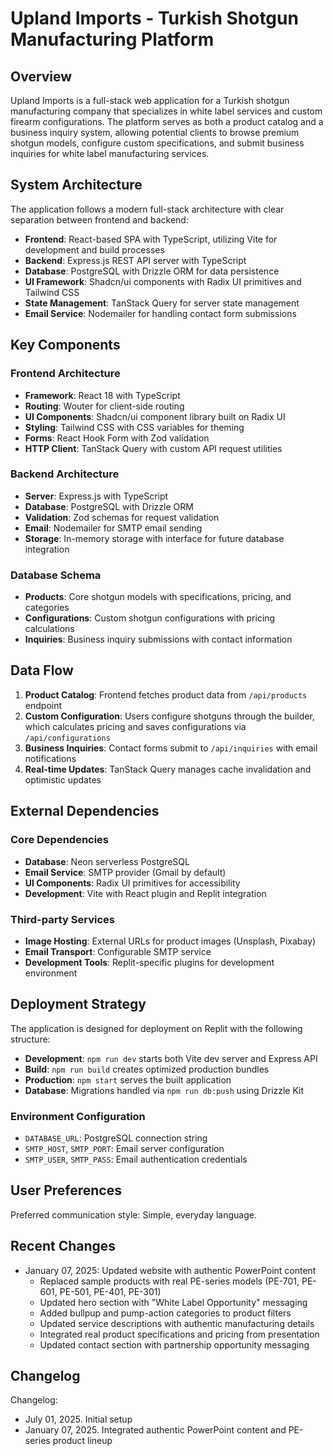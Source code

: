 # Upland Imports - Turkish Shotgun Manufacturing Platform

## Overview

Upland Imports is a full-stack web application for a Turkish shotgun manufacturing company that specializes in white label services and custom firearm configurations. The platform serves as both a product catalog and a business inquiry system, allowing potential clients to browse premium shotgun models, configure custom specifications, and submit business inquiries for white label manufacturing services.

## System Architecture

The application follows a modern full-stack architecture with clear separation between frontend and backend:

- **Frontend**: React-based SPA with TypeScript, utilizing Vite for development and build processes
- **Backend**: Express.js REST API server with TypeScript
- **Database**: PostgreSQL with Drizzle ORM for data persistence
- **UI Framework**: Shadcn/ui components with Radix UI primitives and Tailwind CSS
- **State Management**: TanStack Query for server state management
- **Email Service**: Nodemailer for handling contact form submissions

## Key Components

### Frontend Architecture
- **Framework**: React 18 with TypeScript
- **Routing**: Wouter for client-side routing
- **UI Components**: Shadcn/ui component library built on Radix UI
- **Styling**: Tailwind CSS with CSS variables for theming
- **Forms**: React Hook Form with Zod validation
- **HTTP Client**: TanStack Query with custom API request utilities

### Backend Architecture
- **Server**: Express.js with TypeScript
- **Database**: PostgreSQL with Drizzle ORM
- **Validation**: Zod schemas for request validation
- **Email**: Nodemailer for SMTP email sending
- **Storage**: In-memory storage with interface for future database integration

### Database Schema
- **Products**: Core shotgun models with specifications, pricing, and categories
- **Configurations**: Custom shotgun configurations with pricing calculations
- **Inquiries**: Business inquiry submissions with contact information

## Data Flow

1. **Product Catalog**: Frontend fetches product data from `/api/products` endpoint
2. **Custom Configuration**: Users configure shotguns through the builder, which calculates pricing and saves configurations via `/api/configurations`
3. **Business Inquiries**: Contact forms submit to `/api/inquiries` with email notifications
4. **Real-time Updates**: TanStack Query manages cache invalidation and optimistic updates

## External Dependencies

### Core Dependencies
- **Database**: Neon serverless PostgreSQL
- **Email Service**: SMTP provider (Gmail by default)
- **UI Components**: Radix UI primitives for accessibility
- **Development**: Vite with React plugin and Replit integration

### Third-party Services
- **Image Hosting**: External URLs for product images (Unsplash, Pixabay)
- **Email Transport**: Configurable SMTP service
- **Development Tools**: Replit-specific plugins for development environment

## Deployment Strategy

The application is designed for deployment on Replit with the following structure:

- **Development**: `npm run dev` starts both Vite dev server and Express API
- **Build**: `npm run build` creates optimized production bundles
- **Production**: `npm start` serves the built application
- **Database**: Migrations handled via `npm run db:push` using Drizzle Kit

### Environment Configuration
- `DATABASE_URL`: PostgreSQL connection string
- `SMTP_HOST`, `SMTP_PORT`: Email server configuration
- `SMTP_USER`, `SMTP_PASS`: Email authentication credentials

## User Preferences

Preferred communication style: Simple, everyday language.

## Recent Changes

- January 07, 2025: Updated website with authentic PowerPoint content
  - Replaced sample products with real PE-series models (PE-701, PE-601, PE-501, PE-401, PE-301)
  - Updated hero section with "White Label Opportunity" messaging
  - Added bullpup and pump-action categories to product filters
  - Updated service descriptions with authentic manufacturing details
  - Integrated real product specifications and pricing from presentation
  - Updated contact section with partnership opportunity messaging

## Changelog

Changelog:
- July 01, 2025. Initial setup
- January 07, 2025. Integrated authentic PowerPoint content and PE-series product lineup